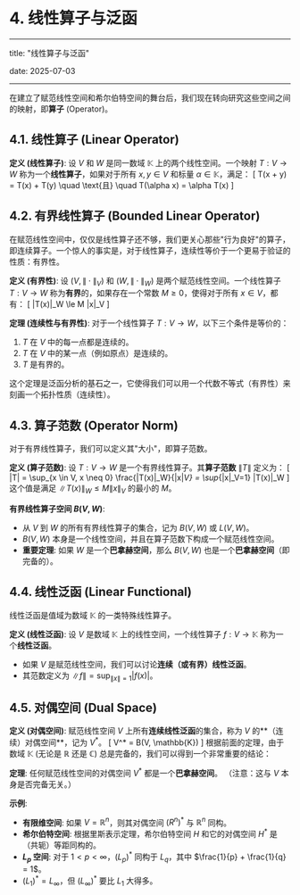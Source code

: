 # 4. 线性算子与泛函

---

title: "线性算子与泛函"

date: 2025-07-03

---

在建立了赋范线性空间和希尔伯特空间的舞台后，我们现在转向研究这些空间之间的映射，即**算子** (Operator)。

## 4.1. 线性算子 (Linear Operator)

**定义 (线性算子)**:
设 $V$ 和 $W$ 是同一数域 $\mathbb{K}$ 上的两个线性空间。一个映射 $T: V \to W$ 称为一个**线性算子**，如果对于所有 $x, y \in V$ 和标量 $\alpha \in \mathbb{K}$，满足：
\[ T(x + y) = T(x) + T(y) \quad \text{且} \quad T(\alpha x) = \alpha T(x) \]

## 4.2. 有界线性算子 (Bounded Linear Operator)

在赋范线性空间中，仅仅是线性算子还不够，我们更关心那些"行为良好"的算子，即连续算子。一个惊人的事实是，对于线性算子，连续性等价于一个更易于验证的性质：有界性。

**定义 (有界性)**:
设 $(V, \|\cdot\|_V)$ 和 $(W, \|\cdot\|_W)$ 是两个赋范线性空间。一个线性算子 $T: V \to W$ 称为**有界**的，如果存在一个常数 $M \ge 0$，使得对于所有 $x \in V$，都有：
\[ \|T(x)\|_W \le M \|x\|_V \]

**定理 (连续性与有界性)**:
对于一个线性算子 $T: V \to W$，以下三个条件是等价的：

1. $T$ 在 $V$ 中的每一点都是连续的。
2. $T$ 在 $V$ 中的某一点（例如原点）是连续的。
3. $T$ 是有界的。

这个定理是泛函分析的基石之一，它使得我们可以用一个代数不等式（有界性）来刻画一个拓扑性质（连续性）。

## 4.3. 算子范数 (Operator Norm)

对于有界线性算子，我们可以定义其"大小"，即算子范数。

**定义 (算子范数)**:
设 $T: V \to W$ 是一个有界线性算子。其**算子范数** $\|T\|$ 定义为：
\[ \|T\| = \sup_{x \in V, x \neq 0} \frac{\|T(x)\|_W}{\|x\|_V} = \sup_{\|x\|_V=1} \|T(x)\|_W \]
这个值是满足 $\|T(x)\|_W \le M \|x\|_V$ 的最小的 $M$。

**有界线性算子空间 $B(V, W)$**:

- 从 $V$ 到 $W$ 的所有有界线性算子的集合，记为 $B(V, W)$ 或 $L(V, W)$。
- $B(V, W)$ 本身是一个线性空间，并且在算子范数下构成一个赋范线性空间。
- **重要定理**: 如果 $W$ 是一个**巴拿赫空间**，那么 $B(V, W)$ 也是一个**巴拿赫空间**（即完备的）。

## 4.4. 线性泛函 (Linear Functional)

线性泛函是值域为数域 $\mathbb{K}$ 的一类特殊线性算子。

**定义 (线性泛函)**:
设 $V$ 是数域 $\mathbb{K}$ 上的线性空间，一个线性算子 $f: V \to \mathbb{K}$ 称为一个**线性泛函**。

- 如果 $V$ 是赋范线性空间，我们可以讨论**连续（或有界）线性泛函**。
- 其范数定义为 $\|f\| = \sup_{\|x\|=1} |f(x)|$。

## 4.5. 对偶空间 (Dual Space)

**定义 (对偶空间)**:
赋范线性空间 $V$ 上所有**连续线性泛函**的集合，称为 $V$ 的**（连续）对偶空间**，记为 $V^*$。
\[ V^* = B(V, \mathbb{K}) \]
根据前面的定理，由于数域 $\mathbb{K}$ (无论是 $\mathbb{R}$ 还是 $\mathbb{C}$) 总是完备的，我们可以得到一个非常重要的结论：

**定理**: 任何赋范线性空间的对偶空间 $V^*$ 都是一个**巴拿赫空间**。
（注意：这与 $V$ 本身是否完备无关。）

**示例**:

- **有限维空间**: 如果 $V = \mathbb{R}^n$，则其对偶空间 $(R^n)^*$ 与 $\mathbb{R}^n$ 同构。
- **希尔伯特空间**: 根据里斯表示定理，希尔伯特空间 $H$ 和它的对偶空间 $H^*$ 是（共轭）等距同构的。
- **$L_p$ 空间**: 对于 $1 < p < \infty$，$(L_p)^*$ 同构于 $L_q$，其中 $\frac{1}{p} + \frac{1}{q} = 1$。
- $(L_1)^* = L_\infty$，但 $(L_\infty)^*$ 要比 $L_1$ 大得多。
